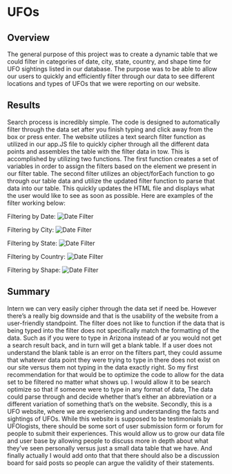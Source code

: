 # UFOs


## Overview

The general purpose of this project was to create a dynamic table that we could filter in categories of date, city, state, country, and shape time for UFO sightings listed in our database. The purpose was to be able to allow our users to quickly and efficiently filter through our data to see different locations and types of UFOs that we were reporting on our website.

## Results

Search process is incredibly simple. The code is designed to automatically filter through the data set after you finish typing and click away from the box or press enter. The website utilizes a text search filter function as utilized in our app.JS file to quickly cipher through all the different data points and assembles the table with the filter data in tow. This is accomplished by utilizing two functions. The first function creates a set of variables in order to assign the filters based on the element we present in our filter table. The second filter utilizes an object/forEach function to go through our table data and utilize the updated filter function to parse that data into our table. This quickly updates the HTML file and displays what the user would like to see as soon as possible. Here are examples of the filter working below:

Filtering by Date:
![Date Filter](images/dateFilter.png)

Filtering by City:
![Date Filter](images/cityFilter.png)

Filtering by State:
![Date Filter](images/stateFilter.png)

Filtering by Country:
![Date Filter](images/countryFilter.png)

Filtering by Shape:
![Date Filter](images/shapeFilter.png)

## Summary

Intern we can very easily cipher through the data set if need be. However there’s a really big downside and that is the usability of the website from a user-friendly standpoint. The filter does not like to function if the data that is being typed into the filter does not specifically match the formatting of the data. Such as if you were to type in Arizona instead of ar you would not get a search result back, and in turn will get a blank table. If a user does not understand the blank table is an error on the filters part, they could assume that whatever data point they were trying to type in there does not exist on our site versus them not typing in the data exactly right. So my first recommendation for that would be to optimize the code to allow for the data set to be filtered no matter what shows up. I would allow it to be search optimize so that if someone were to type in any format of data, The data could parse through and decide whether that’s either an abbreviation or a different variation of something that’s on the website. Secondly, this is a UFO website, where we are experiencing and understanding the facts and sightings of UFOs. While this website is supposed to be testimonials by UFOlogists, there should be some sort of user submission form or forum for people to submit their experiences. This would allow us to grow our data file and user base by allowing people to discuss more in depth about what they’ve seen personally versus just a small data table that we have. And finally actually I would add onto that that there should also be a discussion board for said posts so people can argue the validity of their statements.

